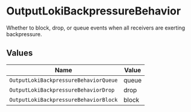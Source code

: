 # OutputLokiBackpressureBehavior

Whether to block, drop, or queue events when all receivers are exerting backpressure.


## Values

| Name                                  | Value                                 |
| ------------------------------------- | ------------------------------------- |
| `OutputLokiBackpressureBehaviorQueue` | queue                                 |
| `OutputLokiBackpressureBehaviorDrop`  | drop                                  |
| `OutputLokiBackpressureBehaviorBlock` | block                                 |